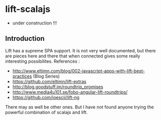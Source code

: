 # lift-scalajs

* under construction !!!

## Introduction ##

Lift has a supreme SPA support. It is not very well documented, but there are pieces here and there that when connected gives some really interesting possibilites. References :

* http://www.eltimn.com/blog/002-javascript-apps-with-lift-best-practices (Blog Series)
* https://github.com/eltimn/lift-extras
* http://blog.goodstuff.im/roundtrip_promises
* http://www.media4u101.se/fobo-angular-lift-roundtrips/
* https://github.com/joescii/lift-ng

There may as well be other ones. But I have not found anyone trying the powerful combination of scalajs and lift.
